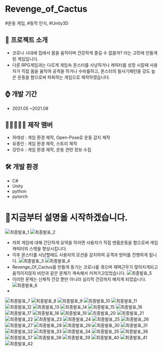 # Revenge_of_Cactus
#운동 게임, #동작 인식, #Unity3D 


## 📜 프로젝트 소개 
 - 코로나 시대에 집에서 몸을 움직이며 건강하게 즐길 수 없을까? 라는 고민에 만들게 된 게임입니다.
 - 다른 RPG게임과는 다르게 게임속 몬스터를 사냥하거나 캐릭터를 성장 시킬때 사용자가 직접 몸을 움직여 공격을 하거나 수비를하고, 몬스터의 필사기패턴을 강도 높은 운동을 함으로써 파회하는 게임으로 제작하였습니다.

## ⌚ 개발 기간
* 2021.05 ~2021.08

## 👨🏿‍🤝‍👨🏿 제작 맴버
 - 하태성 : 게임 환경 제작, Open-Pose로 운동 감지 제작
 - 유종인 : 게임 환경 제작, 스토리 제작
 - 강민수 : 게임 환경 제작, 운동 관련 정보 수집
   
## 🛠 개발 환경
- C#     
- Unity
- python
- pytorch 

# 🎥지금부터 설명을 시작하겠습니다.
![최종발표_1](https://github.com/gkxotjd12312/Revenge_of_Cactus/assets/54784059/12061b8e-77b4-48ba-a919-59c23325f257)
![최종발표_2](https://github.com/gkxotjd12312/Revenge_of_Cactus/assets/54784059/9c58d7da-a23a-4ab2-8a91-204a423d343f)
 - 저희 게임에 대해 간단하게 요약을 하자면 사용자가 직접 맨몸운동을 함으로써 게임 캐릭터의 스탯을 향상시킵니다.
 - 이후 몬스터를 사냥할때도 사용자의 모션을 감지하여 공격과 방어를 진행하게 됩니다.
![최종발표_3](https://github.com/gkxotjd12312/Revenge_of_Cactus/assets/54784059/4f5ff816-7a19-422e-bec1-f0fe9c1998cd)
![최종발표_4](https://github.com/gkxotjd12312/Revenge_of_Cactus/assets/54784059/c2698cba-80ae-4bc9-a430-7a24a4bd1c26)
 - Revenge_Of_Cactus를 만들게 동기는 코로나를 겪으며 재택근무가 많아지게되고 움직이지않자 비만과 같은 문제가 계속해서 커져가고있었습니다.
![최종발표_5](https://github.com/gkxotjd12312/Revenge_of_Cactus/assets/54784059/bcae434d-f725-4c51-96b1-dfff3b5f97b7)
 - 이러한 문제는 신체적 건강 뿐만 아니라 심리적 건강까지 해치게 되었습니다.
![최종발표_6](https://github.com/gkxotjd12312/Revenge_of_Cactus/assets/54784059/a3e8f8b2-8dc1-4863-bf53-3120d736a7f5)
 - 
![최종발표_7](https://github.com/gkxotjd12312/Revenge_of_Cactus/assets/54784059/699a02bd-4be3-4dc4-9f66-67bd03f0726a)
![최종발표_8](https://github.com/gkxotjd12312/Revenge_of_Cactus/assets/54784059/c1dd82fe-cb2a-4a6a-b5ee-6e0cc2ec8463)
![최종발표_9](https://github.com/gkxotjd12312/Revenge_of_Cactus/assets/54784059/a64c84d4-7da1-414f-b3e4-d82c825bf449)
![최종발표_10](https://github.com/gkxotjd12312/Revenge_of_Cactus/assets/54784059/73cec175-fbf7-403b-b9dd-10b20078c005)
![최종발표_11](https://github.com/gkxotjd12312/Revenge_of_Cactus/assets/54784059/35aad29c-26aa-4550-9897-1c13297552f2)
![최종발표_12](https://github.com/gkxotjd12312/Revenge_of_Cactus/assets/54784059/7f575d9b-1032-4ea9-b75b-31855b7d29c5)
![최종발표_13](https://github.com/gkxotjd12312/Revenge_of_Cactus/assets/54784059/8de4a113-9c7f-4d5b-b03c-19a1a6e058c3)
![최종발표_14](https://github.com/gkxotjd12312/Revenge_of_Cactus/assets/54784059/e08bb7d6-8455-4230-9a05-4ce05eefb530)
![최종발표_15](https://github.com/gkxotjd12312/Revenge_of_Cactus/assets/54784059/ea572b7a-603a-4ba5-9c57-6f79ba1bd932)
![최종발표_16](https://github.com/gkxotjd12312/Revenge_of_Cactus/assets/54784059/d460fdcd-13f0-4f33-be52-cd542a267df3)
![최종발표_17](https://github.com/gkxotjd12312/Revenge_of_Cactus/assets/54784059/752f4d69-96a8-41bf-ad0a-ae5bf4618773)
![최종발표_18](https://github.com/gkxotjd12312/Revenge_of_Cactus/assets/54784059/d8a98442-a31f-499d-b5ad-926b480d71ee)
![최종발표_19](https://github.com/gkxotjd12312/Revenge_of_Cactus/assets/54784059/36e4d2df-8c08-4f6c-91a3-924480172a63)
![최종발표_20](https://github.com/gkxotjd12312/Revenge_of_Cactus/assets/54784059/e1a09099-90d6-4daa-bab9-95c9e7f1c6e9)
![최종발표_21](https://github.com/gkxotjd12312/Revenge_of_Cactus/assets/54784059/5ef1b26a-cadf-424f-899c-8e3bb9bf8857)
![최종발표_22](https://github.com/gkxotjd12312/Revenge_of_Cactus/assets/54784059/5dd5ad5e-f124-4c23-91eb-e16c743f4d9c)
![최종발표_23](https://github.com/gkxotjd12312/Revenge_of_Cactus/assets/54784059/50c71aec-ba3c-4bfa-95e0-873753aa8444)
![최종발표_24](https://github.com/gkxotjd12312/Revenge_of_Cactus/assets/54784059/56ee7819-c28d-4459-aaac-adfb730a1149)
![최종발표_25](https://github.com/gkxotjd12312/Revenge_of_Cactus/assets/54784059/3b655b55-1fcb-4564-890b-19abeed00fbd)
![최종발표_26](https://github.com/gkxotjd12312/Revenge_of_Cactus/assets/54784059/9159f790-eb48-4008-b204-202087143f25)
![최종발표_27](https://github.com/gkxotjd12312/Revenge_of_Cactus/assets/54784059/1c8948b5-e4e7-4d52-8686-27c70af92646)
![최종발표_28](https://github.com/gkxotjd12312/Revenge_of_Cactus/assets/54784059/b35ebe81-1e7f-478a-98d6-715b44ed8506)
![최종발표_29](https://github.com/gkxotjd12312/Revenge_of_Cactus/assets/54784059/49b80a1e-0bfe-4e8c-8f07-b98683542eda)
![최종발표_30](https://github.com/gkxotjd12312/Revenge_of_Cactus/assets/54784059/03b772e6-c6e1-4773-b3ef-5a548d24dbc4)
![최종발표_31](https://github.com/gkxotjd12312/Revenge_of_Cactus/assets/54784059/c6f688a8-c9b1-4545-83d9-ec198ba9fa94)
![최종발표_32](https://github.com/gkxotjd12312/Revenge_of_Cactus/assets/54784059/c1060b12-65b5-4bd4-b878-960bf360eec1)
![최종발표_33](https://github.com/gkxotjd12312/Revenge_of_Cactus/assets/54784059/ab47d728-b02e-4721-bae2-f0ee74e43620)
![최종발표_34](https://github.com/gkxotjd12312/Revenge_of_Cactus/assets/54784059/f46307dd-0737-4d87-bc61-52706e0dd23a)
![최종발표_35](https://github.com/gkxotjd12312/Revenge_of_Cactus/assets/54784059/9f6af012-06d9-4f70-a2d6-3079fdf4bc9d)
![최종발표_36](https://github.com/gkxotjd12312/Revenge_of_Cactus/assets/54784059/5b2afd33-77e8-4f6b-a1a9-5e7da0e0388f)
![최종발표_37](https://github.com/gkxotjd12312/Revenge_of_Cactus/assets/54784059/e62cefd3-23f2-442e-b0d8-a13cbd9a9a85)
![최종발표_38](https://github.com/gkxotjd12312/Revenge_of_Cactus/assets/54784059/2addb93f-b475-4a57-9222-747b8e0bd32b)
![최종발표_39](https://github.com/gkxotjd12312/Revenge_of_Cactus/assets/54784059/426bfe12-7a62-4e9d-8c07-5b85ce1e721d)
![최종발표_40](https://github.com/gkxotjd12312/Revenge_of_Cactus/assets/54784059/d78f9778-d134-44d4-8819-b9f304805a8a)
![최종발표_41](https://github.com/gkxotjd12312/Revenge_of_Cactus/assets/54784059/6b2ed4e7-265a-4ed3-afe0-43405448e2b0)
![최종발표_42](https://github.com/gkxotjd12312/Revenge_of_Cactus/assets/54784059/47730cca-7586-4465-bb00-06a9bf171ddd)

